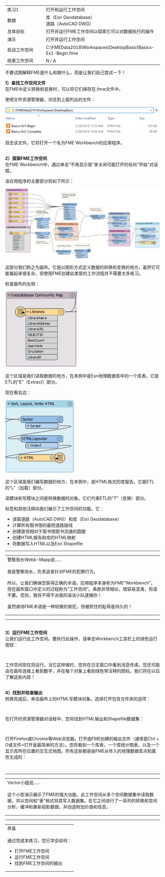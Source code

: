   <div id="readme" class="readme blob instapaper_body">
    <article class="markdown-body entry-content" itemprop="text">

<table>
<tbody><tr>
<td width="25%">
<i></i><font style="vertical-align: inherit;"><font style="vertical-align: inherit;">
练习1
</font></font></td>
<td><font style="vertical-align: inherit;"><font style="vertical-align: inherit;">
打开和运行工作空间
</font></font></td>
</tr>
<tr>
<td><font style="vertical-align: inherit;"><font style="vertical-align: inherit;">数据</font></font></td>
<td><font style="vertical-align: inherit;"><font style="vertical-align: inherit;">库（Esri Geodatabase）</font></font><br><font style="vertical-align: inherit;"><font style="vertical-align: inherit;">道路（AutoCAD DWG）</font></font></td>
</tr>
<tr>
<td><font style="vertical-align: inherit;"><font style="vertical-align: inherit;">总体目标</font></font></td>
<td><font style="vertical-align: inherit;"><font style="vertical-align: inherit;">打开并运行FME工作空间以探索它可以对数据执行的操作</font></font></td>
</tr>
<tr>
<td><font style="vertical-align: inherit;"><font style="vertical-align: inherit;">演示</font></font></td>
<td><font style="vertical-align: inherit;"><font style="vertical-align: inherit;">打开并运行工作空间</font></font></td>
</tr>
<tr>
<td><font style="vertical-align: inherit;"><font style="vertical-align: inherit;">启动工作空间</font></font></td>
<td><font style="vertical-align: inherit;"><font style="vertical-align: inherit;">C:\FMEData2018\Workspaces\DesktopBasic\Basics-Ex1-Begin.fmw</font></font></td>
</tr>
<tr>
<td><font style="vertical-align: inherit;"><font style="vertical-align: inherit;">结束工作空间</font></font></td>
<td><font style="vertical-align: inherit;"><font style="vertical-align: inherit;">N / A</font></font></td>
</tr>
</tbody></table>
<p><font style="vertical-align: inherit;"><font style="vertical-align: inherit;">不要试图解释FME是什么和做什么，而是让我们自己尝试一下！</font></font></p>
<p><strong><font style="vertical-align: inherit;"><font style="vertical-align: inherit;">1）查找工作空间文件</font></font></strong>
<br><font style="vertical-align: inherit;"><font style="vertical-align: inherit;">在FME中定义转换和变换时，可以将它们保存在.fmw文件中。</font></font></p>
<p><font style="vertical-align: inherit;"><font style="vertical-align: inherit;">使用文件资源管理器，浏览到上面列出的文件：</font></font></p>
<p><a target="_blank" href="https://github.com/safesoftware/FMETraining/blob/Desktop-Basic-2018/DesktopBasic1Basics/Images/Img1.200.Ex1.LocateWorkspace.png"><img src="./Images/Img1.200.Ex1.LocateWorkspace.png" alt="" style="max-width:100%;"></a></p>
<p><font style="vertical-align: inherit;"><font style="vertical-align: inherit;">双击该文件。</font><font style="vertical-align: inherit;">它将打开一个名为FME Workbench的应用程序。</font></font></p>
<p><br><strong><font style="vertical-align: inherit;"><font style="vertical-align: inherit;">2）探索FME工作空间</font></font></strong>
<br><font style="vertical-align: inherit;"><font style="vertical-align: inherit;">在FME Workbench中，通过单击“不再显示我”来关闭可能打开的任何“开始”对话框。</font></font></p>
<p><font style="vertical-align: inherit;"><font style="vertical-align: inherit;">该应用程序的主要部分将如下所示：</font></font></p>
<p><a target="_blank" href="https://github.com/safesoftware/FMETraining/blob/Desktop-Basic-2018/DesktopBasic1Basics/Images/Img1.201.Ex1.OpenedWorkspace.png"><img src="./Images/Img1.201.Ex1.OpenedWorkspace.png" alt="" style="max-width:100%;"></a></p>
<p><font style="vertical-align: inherit;"><font style="vertical-align: inherit;">这部分我们称之为画布。</font><font style="vertical-align: inherit;">它是以图形方式定义数据的转换和变换的地方。</font><font style="vertical-align: inherit;">虽然它可能看起来很复杂，但使用FME创建此类型的工作流程并不需要太多练习。</font></font></p>
<p><font style="vertical-align: inherit;"><font style="vertical-align: inherit;">检查画布的左侧：</font></font></p>
<p><a target="_blank" href="https://github.com/safesoftware/FMETraining/blob/Desktop-Basic-2018/DesktopBasic1Basics/Images/Img1.202.Ex1.BookmarkedReader.png"><img src="./Images/Img1.202.Ex1.BookmarkedReader.png" alt="" style="max-width:100%;"></a></p>
<p><font style="vertical-align: inherit;"><font style="vertical-align: inherit;">这个区域是我们读取数据的地方，在本例中是Esri地理数据库中的一个库表。</font><font style="vertical-align: inherit;">它是ETL的“E”（Extract）部分。</font></font></p>
<p><font style="vertical-align: inherit;"><font style="vertical-align: inherit;">现在看右边：</font></font></p>
<p><a target="_blank" href="https://github.com/safesoftware/FMETraining/blob/Desktop-Basic-2018/DesktopBasic1Basics/Images/Img1.203.Ex1.BookmarkedWriter.png"><img src="./Images/Img1.203.Ex1.BookmarkedWriter.png" alt="" style="max-width:100%;"></a></p>
<p><font style="vertical-align: inherit;"><font style="vertical-align: inherit;">这个区域是我们编写数据的地方，在本例中，是HTML格式的库报告。</font><font style="vertical-align: inherit;">它是ETL的“L”（加载）部分。</font></font></p>
<p><font style="vertical-align: inherit;"><font style="vertical-align: inherit;">读模块和写模块之间是转换数据的对象。</font><font style="vertical-align: inherit;">它们代表ETL的“T”（变换）部分。</font></font></p>
<p><font style="vertical-align: inherit;"><font style="vertical-align: inherit;">标签和其他注释向我们展示了工作空间的功能。</font><font style="vertical-align: inherit;">它：</font></font></p>
<ul>
<li><font style="vertical-align: inherit;"><font style="vertical-align: inherit;">读取道路（AutoCAD DWG）和库（Esri Geodatabase）</font></font></li>
<li><font style="vertical-align: inherit;"><font style="vertical-align: inherit;">计算所有图书馆的最短道路路线</font></font></li>
<li><font style="vertical-align: inherit;"><font style="vertical-align: inherit;">创建直径相对于图书馆图书流通的圆圈</font></font></li>
<li><font style="vertical-align: inherit;"><font style="vertical-align: inherit;">创建HTML报告和库的HTML映射</font></font></li>
<li><font style="vertical-align: inherit;"><font style="vertical-align: inherit;">将数据写入HTML以及Esri Shapefile</font></font></li>
</ul>
<hr>

<table>
<tbody><tr>
<td>
<i></i><font style="vertical-align: inherit;"><font style="vertical-align: inherit;">
警察局长Webb-Mapp说......
</font></font></td>
</tr>
<tr>
<td><font style="vertical-align: inherit;"><font style="vertical-align: inherit;">

我是警察局长，负责追查针对FME的犯罪行为。
</font></font><br><br><font style="vertical-align: inherit;"><font style="vertical-align: inherit;">所以，让我们确保您获得正确的术语。</font><font style="vertical-align: inherit;">应用程序本身称为FME“Workbench”，但在画布窗口中定义的过程称为“工作空间”。</font><font style="vertical-align: inherit;">条款非常相似，很容易混淆，但请不要。</font><font style="vertical-align: inherit;">否则，我将不得不派我的语法小队逮捕你！
</font></font><br><br><font style="vertical-align: inherit;"><font style="vertical-align: inherit;">虽然虐待FME术语是一种轻微的冒犯，但被抓住的耻辱是持久的！

</font></font></td>
</tr>
</tbody></table>
<hr>
<p><br><strong><font style="vertical-align: inherit;"><font style="vertical-align: inherit;">3）运行FME工作空间</font></font></strong>
<br><font style="vertical-align: inherit;"><font style="vertical-align: inherit;">让我们运行此工作空间。</font><font style="vertical-align: inherit;">要执行此操作，请单击Workbench工具栏上的绿色运行按钮：</font></font></p>
<p><a target="_blank" href="https://github.com/safesoftware/FMETraining/blob/Desktop-Basic-2018/DesktopBasic1Basics/Images/Img1.204.Ex1.RunButton.png"><img src="./Images/Img1.204.Ex1.RunButton.png" alt="" style="max-width:100%;"></a></p>
<p><font style="vertical-align: inherit;"><font style="vertical-align: inherit;">工作空间现在将运行。</font><font style="vertical-align: inherit;">当它这样做时，您将在日志窗口中看到消息传递。</font><font style="vertical-align: inherit;">您还可能会在画布连接上看到数字，并在每个对象上看到绿色带注释的图标。</font><font style="vertical-align: inherit;">我们将在以后了解这些内容！</font></font></p>
<p><br><strong><font style="vertical-align: inherit;"><font style="vertical-align: inherit;">4）找到并检查输出</font></font></strong>
<br><font style="vertical-align: inherit;"><font style="vertical-align: inherit;">转换完成后，单击画布上的HTML写模块对象。</font><font style="vertical-align: inherit;">选择打开包含文件夹的选项：</font></font></p>
<p><a target="_blank" href="https://github.com/safesoftware/FMETraining/blob/Desktop-Basic-2018/DesktopBasic1Basics/Images/Img1.205.Ex1.OpenContainingFolder.png"><img src="./Images/Img1.205.Ex1.OpenContainingFolder.png" alt="" style="max-width:100%;"></a></p>
<p><font style="vertical-align: inherit;"><font style="vertical-align: inherit;">在打开的资源管理器对话框中，您将找到HTML输出和Shapefile数据集：</font></font></p>
<p><a target="_blank" href="https://github.com/safesoftware/FMETraining/blob/Desktop-Basic-2018/DesktopBasic1Basics/Images/Img1.206.Ex1.OutputFiles.png"><img src="./Images/Img1.206.Ex1.OutputFiles.png" alt="" style="max-width:100%;"></a></p>
<p><font style="vertical-align: inherit;"><font style="vertical-align: inherit;">打开Firefox或Chrome等Web浏览器。</font><font style="vertical-align: inherit;">打开由FME创建的输出文件（通常是Ctrl + O或文件&gt;打开是最简单的方法）。</font><font style="vertical-align: inherit;">您将看到一个库表，一个库统计图表，以及一个显示库所在位置的交互式地图。</font><font style="vertical-align: inherit;">所有这些都是由FME从传入的地理数据库点和属性生成的：</font></font></p>
<p><a target="_blank" href="https://github.com/safesoftware/FMETraining/blob/Desktop-Basic-2018/DesktopBasic1Basics/Images/Img1.207.Ex1.HTMLOutput.png"><img src="./Images/Img1.207.Ex1.HTMLOutput.png" alt="" style="max-width:100%;"></a></p>

<hr>
<table>
<tbody><tr>
<td>
<i></i><font style="vertical-align: inherit;"><font style="vertical-align: inherit;">
Vector小姐说......
</font></font></td>
</tr>
<tr>
<td><font style="vertical-align: inherit;"><font style="vertical-align: inherit;">

这个小型演示展示了FME的强大功能。</font><font style="vertical-align: inherit;">此工作空间从多个空间数据集中读取数据，并以空间和“表”格式将其写入数据集。</font><font style="vertical-align: inherit;">在它之间进行了一系列的转换和空间分析，缓冲和重新投影数据，并创造附加价值和信息。

</font></font></td>
</tr>
</tbody></table>
<hr>

<table>
<tbody><tr>
<td>
<i></i><font style="vertical-align: inherit;"><font style="vertical-align: inherit;">
恭喜
</font></font></td>
</tr>
<tr>
<td><font style="vertical-align: inherit;"><font style="vertical-align: inherit;">

通过完成本练习，您已学会如何：
</font></font><br>
<ul><li><font style="vertical-align: inherit;"><font style="vertical-align: inherit;">打开FME工作空间</font></font></li>
<li><font style="vertical-align: inherit;"><font style="vertical-align: inherit;">运行FME工作空间</font></font></li>
<li><font style="vertical-align: inherit;"><font style="vertical-align: inherit;">找到FME工作空间的输出</font></font></li></ul>

</td>
</tr>
</tbody></table>
</article>
  </div>
